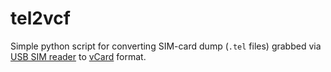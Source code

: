 # tel2vcf

Simple python script for converting SIM-card dump (`.tel` files)
grabbed via [USB SIM reader](https://aliexpress.com/item/33042883280.html)
to [vCard](https://ru.wikipedia.org/wiki/VCard) format.
